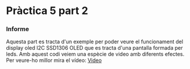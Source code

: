 # Pràctica 5 part 2

### Informe
Aquesta part es tracta d'un exemple per poder veure el funcionament del display oled I2C SSD1306 OLED que es tracta d'una pantalla formada per leds. Amb aquest codi veiem una espècie de video amb diferents efectes.
Per veure-ho millor mira el vídeo: [Video](https://youtube.com/shorts/2alpA0fX9DU?feature=share)
